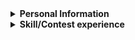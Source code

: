 <details> 
 <summary><b>Personal Information</b></summary>
 
 - Name：CHEN,KE-RONG 
 - Email：krameri120@gmail.com
 - Job：College student   
 
</details>

<details> 
 <summary><b>Skill/Contest experience</b></summary>

- Programming Language：C/C++/Python
- C Language work [Note](https://github.com/kerong2002/C_Language_Note)
- Hardware Description Language：VHDL/Verilog 
- Window Programming：Python-TKinter 
- TKinter works：[Minesweeper](https://github.com/kerong2002/Minesweeper)
- 2022/03/30 INTEGRATED CIRCUIT DESIGN CONTEST (Group E)
- 2022/10/01 National Collegiate Programming Contest **Preliminary** (Team:Segmentation Fault)
- 2022/10/15 National Collegiate Programming Contest **Final** (Team:Segmentation Fault)
- 2022/10/22 ICPC Asia Taiwan Online Programming Contest (Team:Segmentation Fault)

</details>


      
